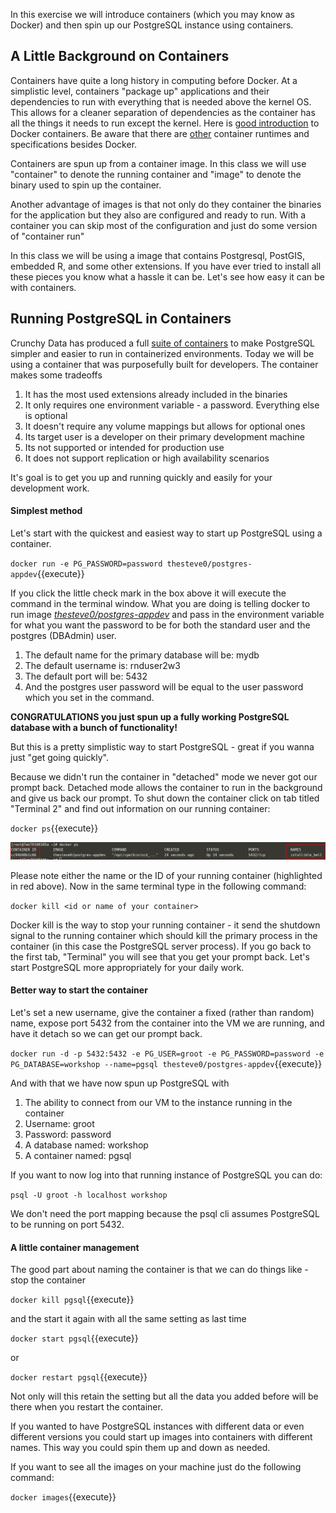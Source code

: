 In this exercise we will introduce containers (which you may know as Docker) and then spin up our PostgreSQL instance 
using containers. 

## A Little Background on Containers

Containers have quite a long history in computing before Docker. At a simplistic level, containers "package up" applications
and their dependencies to run with everything that is needed above the kernel OS. This allows for a cleaner separation 
of dependencies as the container has all the things it needs to run except the kernel. Here is 
[good introduction](https://medium.freecodecamp.org/a-beginner-friendly-introduction-to-containers-vms-and-docker-79a9e3e119b) 
to Docker containers. Be aware that there are [other](https://containerd.io/) container runtimes and specifications besides
Docker.

Containers are spun up from a container image. In this class we will use "container" to denote the running container 
and "image" to denote the binary used to spin up the container.

Another advantage of images is that not only do they container the binaries for the application but they also are configured 
and ready to run. With a container you can skip most of the configuration and just do some version of "container run"  

In this class we will be using a image that contains Postgresql, PostGIS, embedded R, and some other extensions. If 
you have ever tried to install all these pieces you know what a hassle it can be. Let's see how easy it can be with containers. 

## Running PostgreSQL in Containers

Crunchy Data has produced a full [suite of containers](https://github.com/CrunchyData/crunchy-containers) to make PostgreSQL
simpler and easier to run in containerized environments. Today we will be using a container that was purposefully built for 
developers. The container makes some tradeoffs
1. It has the most used extensions already included in the binaries
1. It only requires one environment variable - a password. Everything else is optional
1. It doesn't require any volume mappings but allows for optional ones
1. Its target user is a developer on their primary development machine
1. Its not supported or intended for production use 
1. It does not support replication or high availability scenarios

It's goal is to get you up and running quickly and easily for your development work.  

#### Simplest method

Let's start with the quickest and easiest way to start up PostgreSQL using a container.

`docker run -e PG_PASSWORD=password thesteve0/postgres-appdev`{{execute}}

If you click the little check mark in the box above it will execute the command in the terminal window. 
What you are doing is telling docker to run image 
[_thesteve0/postgres-appdev_](https://cloud.docker.com/u/thesteve0/repository/docker/thesteve0/postgres-appdev) and pass 
in the environment variable for what you want the password to be for both the standard user and the postgres (DBAdmin) user. 

1. The default name for the primary database will be: mydb
1. The default username is: rnduser2w3
1. The default port will be: 5432
1. And the postgres user password will be equal to the user password which you set in the command.

**CONGRATULATIONS you just spun up a fully working PostgreSQL database with a bunch of functionality!**  

But this is a pretty simplistic way to start PostgreSQL - great if you wanna just "get going quickly". 

Because we didn't run the container in "detached" mode we never got our prompt back. Detached mode allows the container 
to run in the background and give us back our prompt. To shut down the container click on tab  titled "Terminal 2" and 
find out information on our running container:

`docker ps`{{execute}}
    
![dockerps](assets/docker_ps.jpg)


Please note either the name or the ID of your running container (highlighted in red above). Now in the same terminal type 
in the following command:     

`docker kill <id or name of your container>`
    
Docker kill is the way to stop your running container - it send the shutdown signal to the running container which should 
kill the primary process in the container (in this case the PostgreSQL server process). 
If you go back to the first tab, "Terminal" you will see that you get your prompt back. Let's start PostgreSQL more 
appropriately for your daily work. 

#### Better way to start the container

Let's set a new username, give the container a fixed (rather than random) name, expose port 5432 from the container 
into the VM we are running, and have it detach so we can get our prompt back. 

`docker run -d -p 5432:5432 -e PG_USER=groot -e PG_PASSWORD=password -e PG_DATABASE=workshop --name=pgsql thesteve0/postgres-appdev`{{execute}}
    
And with that we have now spun up PostgreSQL with
1. The ability to connect from our VM to the instance running in the container
1. Username: groot
1. Password: password
1. A database named: workshop
1. A container named: pgsql

If you want to now log into that running instance of PostgreSQL you can do:

`psql -U groot -h localhost workshop`

We don't need the port mapping because the psql cli assumes PostgreSQL to be running on port 5432.

#### A little container management

The good part about naming the container is that we can do things like - stop the container 

`docker kill pgsql`{{execute}}

and the start it again with all the same setting as last time

`docker start pgsql`{{execute}}

or 

`docker restart pgsql`{{execute}}

Not only will this retain the setting but all the data you added before will be there when you restart the container. 

If you wanted to have PostgreSQL instances with different data or even different versions you could start up images into 
containers with different names. This way you could spin them up and down as needed.

If you want to see all the images on your machine just do the following command:

`docker images`{{execute}}




